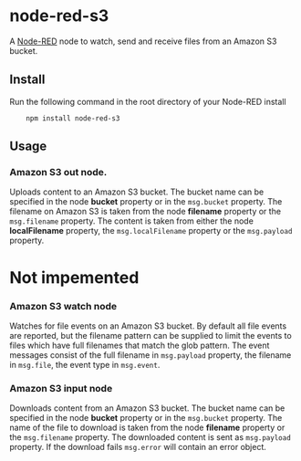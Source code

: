 node-red-s3
=================

A <a href="http://nodered.org" target="_new">Node-RED</a> node to watch, send
and receive files from an Amazon S3 bucket.

Install
-------

Run the following command in the root directory of your Node-RED install

        npm install node-red-s3

Usage
-----

### Amazon S3 out node.

Uploads content to an Amazon S3 bucket. The bucket name can be specified in the
node <b>bucket</b> property or in the `msg.bucket` property. The filename on
Amazon S3 is taken from the node <b>filename</b> property or the
`msg.filename` property. The content is taken from either the node
<b>localFilename</b> property, the `msg.localFilename` property or
the `msg.payload` property.

# Not impemented

### Amazon S3 watch node

Watches for file events on an Amazon S3 bucket. By default all
file events are reported, but the filename pattern can be supplied
to limit the events to files which have full filenames that match
the glob pattern. The event messages consist of the full filename
in `msg.payload` property, the filename in `msg.file`,
the event type in `msg.event`.

### Amazon S3 input node

Downloads content from an Amazon S3 bucket. The bucket name can be specified in
the node **bucket** property or in the `msg.bucket` property.
The name of the file to download is taken from the node <b>filename</b> property
or the `msg.filename` property. The downloaded content is sent as `msg.payload`
property. If the download fails `msg.error` will contain an error object.
